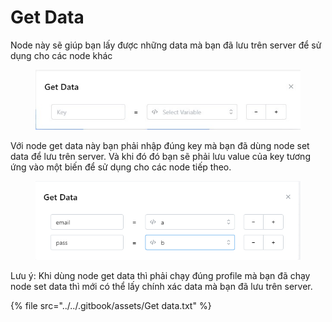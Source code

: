 # Get Data

Node này sẽ giúp bạn lấy được những data mà bạn đã lưu trên server để sử dụng cho các node khác

<figure><img src="../../.gitbook/assets/Get data.jpg" alt=""><figcaption></figcaption></figure>

Với node get data này bạn phải nhập đúng key mà bạn đã dùng node set data để lưu trên server. Và khi đó đó bạn sẽ phải lưu value của key tương ứng vào một biến để sử dụng cho các node tiếp theo.&#x20;

<figure><img src="../../.gitbook/assets/image (1).png" alt=""><figcaption></figcaption></figure>

Lưu ý: Khi dùng node get data thì phải chạy đúng profile mà bạn đã chạy node set data thì mới có thể lấy chính xác data mà bạn đã lưu trên server.

{% file src="../../.gitbook/assets/Get data.txt" %}
